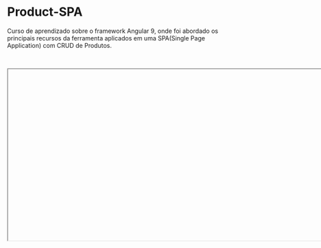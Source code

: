 # Product-SPA

Curso de aprendizado sobre o framework Angular 9, onde foi abordado os principais recursos da ferramenta aplicados em uma SPA(Single Page Application) com CRUD de Produtos.

<br />

<p align="center">
    <iframe width="800px" height="400" controls>
        <source src="https://github.com/gui13info/Product-SPA/blob/master/.github/crudProducts.mp4" type="video/mp4">
    </iframe>
</p>